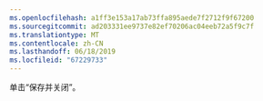 ```yaml
---
ms.openlocfilehash: a1ff3e153a17ab73ffa895aede7f2712f9f67200
ms.sourcegitcommit: ad203331ee9737e82ef70206ac04eeb72a5f9c7f
ms.translationtype: MT
ms.contentlocale: zh-CN
ms.lasthandoff: 06/18/2019
ms.locfileid: "67229733"
---
```

单击“保存并关闭”。